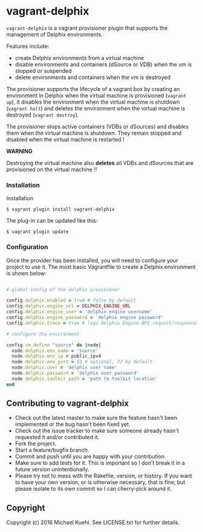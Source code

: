# vagrant-delphix

`vagrant-delphix` is a vagrant provisioner plugin that supports the management of Delphix environments.

Features include:

* create Delphix environments from a virtual machine
* disable environments and containers (dSource or VDB) when the vm is stopped or suspended
* delete environments and containers when the vm is destroyed

The provisioner supports the lifecycle of a vagrant box by creating an environment in Delphix when the virtual machine is provisioned (`vagrant up`), it disables the environment when the virtual machine is shutdown (`vagrant halt`) and deletes the environment when the virtual machine is destroyed (`vagrant destroy`).

The provisioner stops active containers (VDBs or dSources) and disables them when the virtual machine is shutdown. They remain stopped and disabled when the virtual machine is restarted !

**WARNING**

Destroying the virtual machine also **deletes** all VDBs and dSources that are provisioned on the virtual machine !!

### Installation

Installation

```shell
$ vagrant plugin install vagrant-delphix
```

The plug-in can be updated like this:

```shell
$ vagrant plugin update
```

### Configuration

Once the provider has been installed, you will need to configure your project to use it. The most basic Vagrantfile to create a Delphix environment is shown below:

```ruby

# global config of the delphix provisioner

config.delphix.enabled = true # false by default
config.delphix.engine_url = DELPHIX_ENGINE_URL
config.delphix.engine_user = 'delphix engine username'
config.delphix.engine_password = 'delphix engine password'
config.delphix.trace = true # logs Delphix Engine API request/responses, false by default

# configure the environment

config.vm.define "source" do |node|
  node.delphix.env_name = 'source'
  node.delphix.env_ip = public_ipv4
  node.delphix.env_port = 22 # optional, 22 by default
  node.delphix.user = 'delphix user name'
  node.delphix.password = 'delphix user password'
  node.delphix.toolkit_path = 'path to toolkit location'
end

```

## Contributing to vagrant-delphix

* Check out the latest master to make sure the feature hasn't been implemented or the bug hasn't been fixed yet.
* Check out the issue tracker to make sure someone already hasn't requested it and/or contributed it.
* Fork the project.
* Start a feature/bugfix branch.
* Commit and push until you are happy with your contribution.
* Make sure to add tests for it. This is important so I don't break it in a future version unintentionally.
* Please try not to mess with the Rakefile, version, or history. If you want to have your own version, or is otherwise necessary, that is fine, but please isolate to its own commit so I can cherry-pick around it.

## Copyright

Copyright (c) 2016 Michael Kuehl. See LICENSE.txt for
further details.

